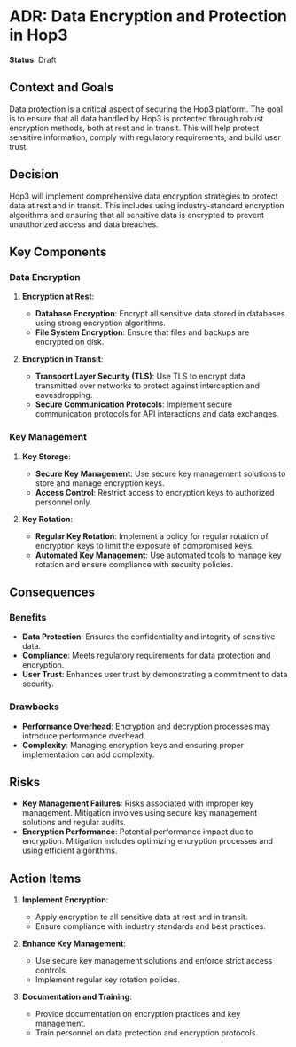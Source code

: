 
# ADR: Data Encryption and Protection in Hop3

**Status**: Draft

## Context and Goals

Data protection is a critical aspect of securing the Hop3 platform. The goal is to ensure that all data handled by Hop3 is protected through robust encryption methods, both at rest and in transit. This will help protect sensitive information, comply with regulatory requirements, and build user trust.

## Decision

Hop3 will implement comprehensive data encryption strategies to protect data at rest and in transit. This includes using industry-standard encryption algorithms and ensuring that all sensitive data is encrypted to prevent unauthorized access and data breaches.

## Key Components

### Data Encryption

1. **Encryption at Rest**:
   - **Database Encryption**: Encrypt all sensitive data stored in databases using strong encryption algorithms.
   - **File System Encryption**: Ensure that files and backups are encrypted on disk.

2. **Encryption in Transit**:
   - **Transport Layer Security (TLS)**: Use TLS to encrypt data transmitted over networks to protect against interception and eavesdropping.
   - **Secure Communication Protocols**: Implement secure communication protocols for API interactions and data exchanges.

### Key Management

1. **Key Storage**:
   - **Secure Key Management**: Use secure key management solutions to store and manage encryption keys.
   - **Access Control**: Restrict access to encryption keys to authorized personnel only.

2. **Key Rotation**:
   - **Regular Key Rotation**: Implement a policy for regular rotation of encryption keys to limit the exposure of compromised keys.
   - **Automated Key Management**: Use automated tools to manage key rotation and ensure compliance with security policies.

## Consequences

### Benefits

- **Data Protection**: Ensures the confidentiality and integrity of sensitive data.
- **Compliance**: Meets regulatory requirements for data protection and encryption.
- **User Trust**: Enhances user trust by demonstrating a commitment to data security.

### Drawbacks

- **Performance Overhead**: Encryption and decryption processes may introduce performance overhead.
- **Complexity**: Managing encryption keys and ensuring proper implementation can add complexity.

## Risks

- **Key Management Failures**: Risks associated with improper key management. Mitigation involves using secure key management solutions and regular audits.
- **Encryption Performance**: Potential performance impact due to encryption. Mitigation includes optimizing encryption processes and using efficient algorithms.

## Action Items

1. **Implement Encryption**:
   - Apply encryption to all sensitive data at rest and in transit.
   - Ensure compliance with industry standards and best practices.

2. **Enhance Key Management**:
   - Use secure key management solutions and enforce strict access controls.
   - Implement regular key rotation policies.

3. **Documentation and Training**:
   - Provide documentation on encryption practices and key management.
   - Train personnel on data protection and encryption protocols.

